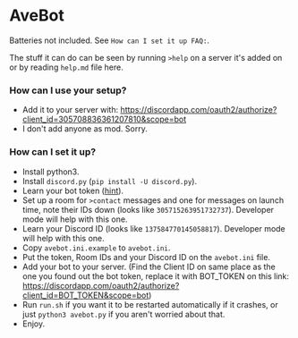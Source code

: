# AveBot

Batteries not included. See `How can I set it up FAQ:`.

The stuff it can do can be seen by running `>help` on a server it's added on or by reading `help.md` file here.

### How can I use your setup?
- Add it to your server with: https://discordapp.com/oauth2/authorize?client_id=305708836361207810&scope=bot
- I don't add anyone as mod. Sorry.

### How can I set it up?
- Install python3.
- Install `discord.py` (`pip install -U discord.py`).
- Learn your bot token ([hint](https://discordapp.com/developers/applications/me)).
- Set up a room for `>contact` messages and one for messages on launch time, note their IDs down (looks like `305715263951732737`). Developer mode will help with this one.
- Learn your Discord ID (looks like `137584770145058817`). Developer mode will help with this one.
- Copy `avebot.ini.example` to `avebot.ini`.
- Put the token, Room IDs and your Discord ID on the `avebot.ini` file.
- Add your bot to your server. (Find the Client ID on same place as the one you found out the bot token, replace it with BOT_TOKEN on this link: https://discordapp.com/oauth2/authorize?client_id=BOT_TOKEN&scope=bot)
- Run `run.sh` if you want it to be restarted automatically if it crashes, or just `python3 avebot.py` if you aren't worried about that.
- Enjoy.